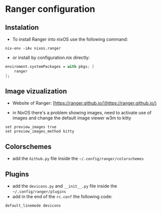 # Ranger configuration

## Instalation

- To install Ranger into nixOS use the following command:

```shell
nix-env -iAv nixos.ranger
```

- or install by configuration.nix directly:

```nix
enviroment.systemPackages = with pkgs; [
    ranger
];
```

## Image vizualization

- Website of Ranger: [https://ranger.github.io/](https://ranger.github.io/)

- in NixOS there's a problem showing images, need to activate use of images and change the default image viewer w3m to kitty

```shell
set preview_images true
set preview_images_method kitty
```

## Colorschemes

- add the `Github.py` file inside the `~/.config/ranger/colorschemes`

## Plugins

- add the `devicons.py` and `__init__.py` file inside the `~/.config/ranger/plugins`
- add in the end of the `rc.conf` the following code:

```shell
default_linemode devicons
```





